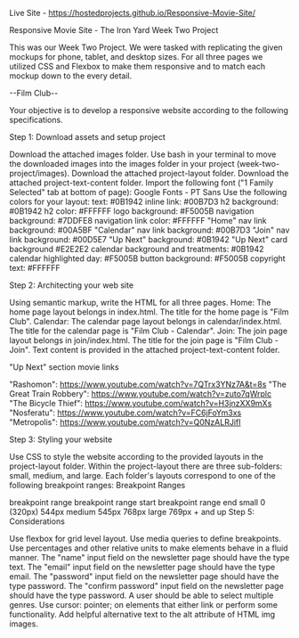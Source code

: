 Live Site - https://hostedprojects.github.io/Responsive-Movie-Site/

Responsive Movie Site - The Iron Yard Week Two Project

This was our Week Two Project. We were tasked with replicating the given mockups for phone, tablet, and desktop sizes. For all three pages we utilized CSS and Flexbox to make them responsive and to match each mockup down to the every detail.

--Film Club--  

Your objective is to develop a responsive website according to the following specifications.

Step 1: Download assets and setup project

Download the attached images folder.
Use bash in your terminal to move the downloaded images into the images folder in your project (week-two-project/images).
Download the attached project-layout folder.
Download the attached project-text-content folder.
Import the following font ("1 Family Selected" tab at bottom of page):
Google Fonts - PT Sans
Use the following colors for your layout:
  text: #0B1942
  inline link: #00B7D3
  h2 background: #0B1942
  h2 color: #FFFFFF
  logo background: #F5005B
  navigation background: #7DDFE8
  navigation link color: #FFFFFF
  "Home" nav link background: #00A5BF
  "Calendar" nav link background: #00B7D3
  "Join" nav link background: #00D5E7
  "Up Next" background: #0B1942
  "Up Next" card background #E2E2E2
  calendar background and treatments: #0B1942
  calendar highlighted day: #F5005B
  button background: #F5005B
  copyright text: #FFFFFF
  
Step 2: Architecting your web site

Using semantic markup, write the HTML for all three pages.
Home: The home page layout belongs in index.html.
  The title for the home page is "Film Club".
Calendar: The calendar page layout belongs in calendar/index.html.
  The title for the calendar page is "Film Club - Calendar".
Join: The join page layout belongs in join/index.html.
  The title for the join page is "Film Club - Join".
Text content is provided in the attached project-text-content folder.

"Up Next" section movie links

"Rashomon": https://www.youtube.com/watch?v=7QTrx3YNz7A&t=8s
"The Great Train Robbery": https://www.youtube.com/watch?v=zuto7qWrplc
"The Bicycle Thief": https://www.youtube.com/watch?v=H3jnzXX9mXs
"Nosferatu": https://www.youtube.com/watch?v=FC6jFoYm3xs
"Metropolis": https://www.youtube.com/watch?v=Q0NzALRJifI

Step 3: Styling your website

Use CSS to style the website according to the provided layouts in the project-layout folder.
Within the project-layout there are three sub-folders: small, medium, and large. Each folder's layouts correspond to one of the following breakpoint ranges:
Breakpoint Ranges

breakpoint range	breakpoint range start	breakpoint range end
small	0 (320px)	544px
medium	545px	768px
large	769px	+ and up
Step 5: Considerations

Use flexbox for grid level layout.
Use media queries to define breakpoints.
Use percentages and other relative units to make elements behave in a fluid manner.
The "name" input field on the newsletter page should have the type text.
The "email" input field on the newsletter page should have the type email.
The "password" input field on the newsletter page should have the type password.
The "confirm password" input field on the newsletter page should have the type password.
A user should be able to select multiple genres.
Use cursor: pointer; on elements that either link or perform some functionality.
Add helpful alternative text to the alt attribute of HTML img images.
